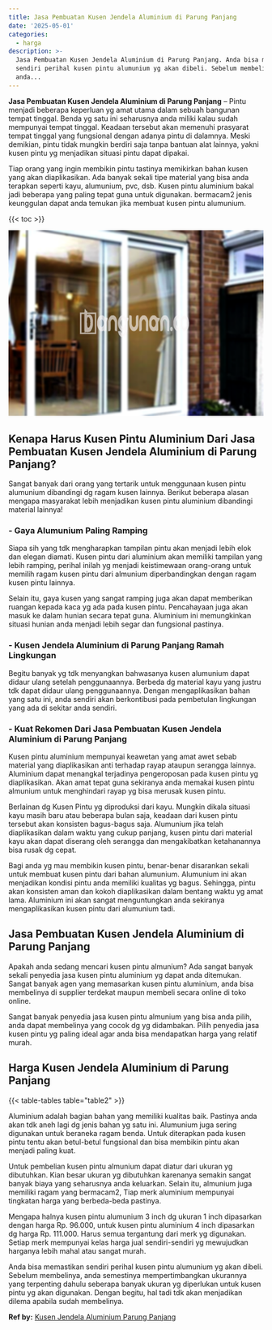 ```yaml
---
title: Jasa Pembuatan Kusen Jendela Aluminium di Parung Panjang
date: '2025-05-01'
categories:
  - harga
description: >-
  Jasa Pembuatan Kusen Jendela Aluminium di Parung Panjang. Anda bisa memastikan
  sendiri perihal kusen pintu alumunium yg akan dibeli. Sebelum membelinya,
  anda...
---
```


**Jasa Pembuatan Kusen Jendela Aluminium di Parung Panjang** – Pintu menjadi beberapa keperluan yg amat utama dalam sebuah bangunan tempat tinggal. Benda yg satu ini seharusnya anda miliki kalau sudah mempunyai tempat tinggal. Keadaan tersebut akan memenuhi prasyarat tempat tinggal yang fungsional dengan adanya pintu di dalamnya. Meski demikian, pintu tidak mungkin berdiri saja tanpa bantuan alat lainnya, yakni kusen pintu yg menjadikan situasi pintu dapat dipakai.

Tiap orang yang ingin membikin pintu tastinya memikirkan bahan kusen yang akan diaplikasikan. Ada banyak sekali tipe material yang bisa anda terapkan seperti kayu, alumunium, pvc, dsb. Kusen pintu aluminium bakal jadi beberapa yang paling tepat guna untuk digunakan. bermacam2 jenis keunggulan dapat anda temukan jika membuat kusen pintu alumunium.

{{< toc >}}

![Jasa Pembuatan Kusen Jendela Aluminium di Parung Panjang](/images/harga-kusen-jendela-alumunium-44.png)

## Kenapa Harus Kusen Pintu Aluminium Dari Jasa Pembuatan Kusen Jendela Aluminium di Parung Panjang?

Sangat banyak dari orang yang tertarik untuk menggunaan kusen pintu alumunium dibandingi dg ragam kusen lainnya. Berikut beberapa alasan mengapa masyarakat lebih menjadikan kusen pintu aluminium dibandingi material lainnya!

### \- Gaya Alumunium Paling Ramping

Siapa sih yang tdk mengharapkan tampilan pintu akan menjadi lebih elok dan elegan diamati. Kusen pintu dari aluminium akan memiliki tampilan yang lebih ramping, perihal inilah yg menjadi keistimewaan orang-orang untuk memilih ragam kusen pintu dari almunium diperbandingkan dengan ragam kusen pintu lainnya.

Selain itu, gaya kusen yang sangat ramping juga akan dapat memberikan ruangan kepada kaca yg ada pada kusen pintu. Pencahayaan juga akan masuk ke dalam hunian secara tepat guna. Aluminium ini memungkinkan situasi hunian anda menjadi lebih segar dan fungsional pastinya.

### \- Kusen Jendela Aluminium di Parung Panjang Ramah Lingkungan

Begitu banyak yg tdk menyangkan bahwasanya kusen alumunium dapat didaur ulang setelah penggunaannya. Berbeda dg material kayu yang justru tdk dapat didaur ulang penggunaannya. Dengan mengaplikasikan bahan yang satu ini, anda sendiri akan berkontibusi pada pembetulan lingkungan yang ada di sekitar anda sendiri.

### \- Kuat Rekomen Dari Jasa Pembuatan Kusen Jendela Aluminium di Parung Panjang

Kusen pintu aluminium mempunyai keawetan yang amat awet sebab material yang diaplikasikan anti terhadap rayap ataupun serangga lainnya. Aluminium dapat menangkal terjadinya pengeroposan pada kusen pintu yg diaplikasikan. Akan amat tepat guna sekiranya anda memakai kusen pintu almunium untuk menghindari rayap yg bisa merusak kusen pintu.

Berlainan dg Kusen Pintu yg diproduksi dari kayu. Mungkin dikala situasi kayu masih baru atau beberapa bulan saja, keadaan dari kusen pintu tersebut akan konsisten bagus-bagus saja. Alumunium jika telah diaplikasikan dalam waktu yang cukup panjang, kusen pintu dari material kayu akan dapat diserang oleh serangga dan mengakibatkan ketahanannya bisa rusak dg cepat.

Bagi anda yg mau membikin kusen pintu, benar-benar disarankan sekali untuk membuat kusen pintu dari bahan alumunium. Alumunium ini akan menjadikan kondisi pintu anda memiliki kualitas yg bagus. Sehingga, pintu akan konsisten aman dan kokoh diaplikasikan dalam bentang waktu yg amat lama. Aluminium ini akan sangat menguntungkan anda sekiranya mengaplikasikan kusen pintu dari alumunium tadi.

## Jasa Pembuatan Kusen Jendela Aluminium di Parung Panjang

Apakah anda sedang mencari kusen pintu almunium? Ada sangat banyak sekali penyedia jasa kusen pintu aluminium yg dapat anda ditemukan. Sangat banyak agen yang memasarkan kusen pintu aluminium, anda bisa membelinya di supplier terdekat maupun membeli secara online di toko online.

Sangat banyak penyedia jasa kusen pintu almunium yang bisa anda pilih, anda dapat membelinya yang cocok dg yg didambakan. Pilih penyedia jasa kusen pintu yg paling ideal agar anda bisa mendapatkan harga yang relatif murah.

## Harga Kusen Jendela Aluminium di Parung Panjang

{{< table-tables table="table2" >}}

Aluminium adalah bagian bahan yang memiliki kualitas baik. Pastinya anda akan tdk aneh lagi dg jenis bahan yg satu ini. Alumunium juga sering digunakan untuk beraneka ragam benda. Untuk diterapkan pada kusen pintu tentu akan betul-betul fungsional dan bisa membikin pintu akan menjadi paling kuat.

Untuk pembelian kusen pintu almunium dapat diatur dari ukuran yg dibutuhkan. Kian besar ukuran yg dibutuhkan karenanya semakin sangat banyak biaya yang seharusnya anda keluarkan. Selain itu, almunium juga memiliki ragam yang bermacam2, Tiap merk aluminium mempunyai tingkatan harga yang berbeda-beda pastinya.

Mengapa halnya kusen pintu alumunium 3 inch dg ukuran 1 inch dipasarkan dengan harga Rp. 96.000, untuk kusen pintu aluminium 4 inch dipasarkan dg harga Rp. 111.000. Harus semua tergantung dari merk yg digunakan. Setiap merk mempunyai kelas harga jual sendiri-sendiri yg mewujudkan harganya lebih mahal atau sangat murah.

Anda bisa memastikan sendiri perihal kusen pintu alumunium yg akan dibeli. Sebelum membelinya, anda semestinya mempertimbangkan ukurannya yang terpenting dahulu seberapa banyak ukuran yg diperlukan untuk kusen pintu yg akan digunakan. Dengan begitu, hal tadi tdk akan menjadikan dilema apabila sudah membelinya.

**Ref by:** [Kusen Jendela Aluminium Parung Panjang](https://id.wikipedia.org/wiki/Kusen)
